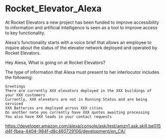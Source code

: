 # Rocket_Elevator_Alexa

At Rocket Elevators a new project has been funded to improve accessibility to information and artificial intelligence is seen as a tool to improve access to key functionality.

Alexa's functionality starts with a voice brief that allows an employee to inquire about the status of the elevator network deployed and operated by Rocket Elevators.

Hey Alexa, What is going on at Rocket Elevators?

The type of information that Alexa must present to her interlocutor includes the following:
```
Greetings
There are currently XXX elevators deployed in the XXX buildings of your XXX customers
Currently, XXX elevators are not in Running Status and are being serviced
XXX Batteries are deployed across XXX cities
On another note you currently have XXX quotes awaiting processing
You also have XXX leads in your contact requests
```
https://developer.amazon.com/alexa/console/ask/test/amzn1.ask.skill.be015d4f-fbea-4404-984f-d8c460729106/development/en_CA/
